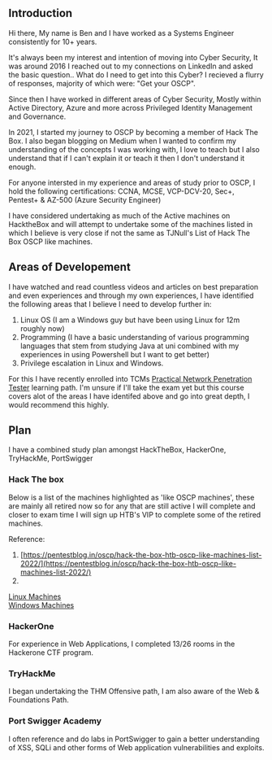 ## Introduction

Hi there, My name is Ben and I have worked as a Systems Engineer consistently for 10+ years.

It's always been my interest and intention of moving into Cyber Security, It was around 2016 I reached out to my connections on LinkedIn and asked the basic question.. What do I need to get into this Cyber? I recieved a flurry of responses, majority of which were: "Get your OSCP".&#x20;

Since then I have worked in different areas of Cyber Security, Mostly within Active Directory, Azure and more across Privileged Identity Management and Governance.

In 2021, I started my journey to OSCP by becoming a member of Hack The Box. I also began blogging on Medium when I wanted to confirm my understanding of the concepts I was working with, I love to teach but I also understand that if I can't explain it or teach it then I don't understand it enough.&#x20;

For anyone intersted in my experience and areas of study prior to OSCP, I hold the following certifications: CCNA, MCSE, VCP-DCV-20, Sec+, Pentest+ & AZ-500 (Azure Security Engineer)


I have considered undertaking as much of the Active machines on HacktheBox and will attempt to undertake some of the machines listed in  which I believe is very close if not the same as TJNull's List of Hack The Box OSCP like machines.


## Areas of Developement

I have watched and read countless videos and articles on best preparation and even experiences and through my own experiences, I have identified the following areas that I believe I need to develop further in:

1. Linux OS (I am a Windows guy but have been using Linux for 12m roughly now)
2. Programming (I have a basic understanding of various programming languages that stem from studying Java at uni combined with my experiences in using Powershell but I want to get better)
3. Privilege escalation in Linux and Windows.

For this I have recently enrolled into TCMs [Practical Network Penetration Tester](https://certifications.tcm-sec.com/pnpt/) learning path. 
I'm unsure if I'll take the exam yet but this course covers alot of the areas I have identifed above and go into great depth, I would recommend this highly.


## Plan

I have a combined study plan amongst HackTheBox, HackerOne, TryHackMe, PortSwigger

### Hack The box
Below is a list of the machines highlighted as 'like OSCP machines', these are mainly all retired now so for any that are still active I will complete and closer to exam time I will sign up HTB's VIP to complete some of the retired machines.

Reference: 
1. [https://pentestblog.in/oscp/hack-the-box-htb-oscp-like-machines-list-2022/](https://pentestblog.in/oscp/hack-the-box-htb-oscp-like-machines-list-2022/)
2. 

[Linux Machines](https://github.com/br-ashlin/OSCP-Preparation/blob/main/hack-the-box/readme/machines-1/linux.md)\
[Windows Machines](https://github.com/br-ashlin/OSCP-Preparation/blob/main/hack-the-box/readme/machines-1/windows.md)

### HackerOne
For experience in Web Applications, I completed 13/26 rooms in the Hackerone CTF program.

### TryHackMe
 I began undertaking the THM Offensive path, I am also aware of the Web & Foundations Path.

 ### Port Swigger Academy
I often reference and do labs in PortSwigger to gain a better understanding of XSS, SQLi and other forms of Web application vulnerabilities and exploits.
